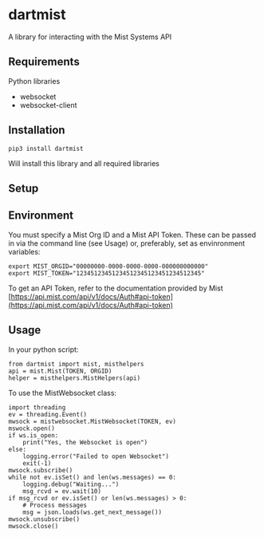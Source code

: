 # dartmist

A library for interacting with the Mist Systems API

## Requirements

Python libraries

* websocket
* websocket-client

## Installation

    pip3 install dartmist
Will install this library and all required libraries

## Setup

## Environment

You must specify a Mist Org ID and a Mist API Token.  These can be passed in via the command line (see Usage)
or, preferably, set as envinronment variables:

    export MIST_ORGID="00000000-0000-0000-0000-000000000000"
    export MIST_TOKEN="12345123451234512345123451234512345"

To get an API Token, refer to the documentation provided by Mist [https://api.mist.com/api/v1/docs/Auth#api-token](https://api.mist.com/api/v1/docs/Auth#api-token)

## Usage

In your python script:

    from dartmist import mist, misthelpers
    api = mist.Mist(TOKEN, ORGID)
    helper = misthelpers.MistHelpers(api)

To use the MistWebsocket class:

    import threading
    ev = threading.Event()
    mwsock = mistwebsocket.MistWebsocket(TOKEN, ev)
    mswock.open()
    if ws.is_open:
        print("Yes, the Websocket is open")
    else:
        logging.error("Failed to open Websocket")
        exit(-1)
    mwsock.subscribe()
    while not ev.isSet() and len(ws.messages) == 0:
        logging.debug("Waiting...")
        msg_rcvd = ev.wait(10)
    if msg_rcvd or ev.isSet() or len(ws.messages) > 0:
        # Process messages
        msg = json.loads(ws.get_next_message())
    mwsock.unsubscribe()
    mwsock.close()
